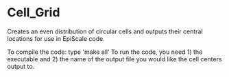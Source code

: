 # Cell_Grid
Creates an even distribution of circular cells and outputs their central locations for use in EpiScale code.

To compile the code: type 'make all'
To run the code, you need 1) the executable and 2) the name of the output file you would like the cell centers output to.
